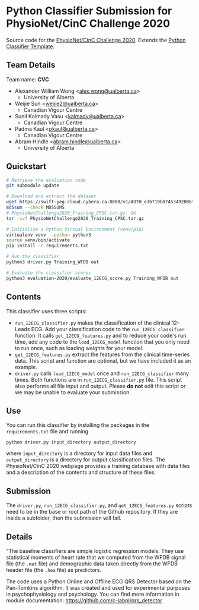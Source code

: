 # Python Classifier Submission for PhysioNet/CinC Challenge 2020

Source code for the [PhysioNet/CinC Challenge 2020](https://physionetchallenges.github.io/2020/). Extends the [Python Classifier Template](https://github.com/physionetchallenges/python-classifier-2020).

## Team Details

Team name: **CVC**

- Alexander William Wong <[alex.wong@ualberta.ca](mailto:alex.wong@ualberta.ca)>
    - University of Alberta
- Weijie Sun <[weijie2@ualberta.ca](mailto:weijie2@ualberta.ca)>
    - Canadian Vigour Centre
- Sunil Kalmady Vasu <[kalmady@ualberta.ca](mailto:kalmady@ualberta.ca)>
    - Canadian Vigour Centre
- Padma Kaul <[pkaul@ualberta.ca](mailto:pkaul@ualberta.ca)>
    - Canadian Vigour Centre
- Abram Hindle <[abram.hindle@ualberta.ca](mailto:abram.hindle@ualberta.ca)>
    - University of Alberta

## Quickstart

```bash
# Retrieve the evaluation code
git submodule update

# Download and extract the dataset
wget https://swift-yeg.cloud.cybera.ca:8080/v1/AUTH_e3b719b87453492086f32f5a66c427cf/physionet_2020/PhysioNetChallenge2020_Training_CPSC.tar.gz
md5sum --check MD5SUMS
# PhysioNetChallenge2020_Training_CPSC.tar.gz: OK
tar -xvf PhysioNetChallenge2020_Training_CPSC.tar.gz

# Initialize a Python Virtual Environment (venv/pip)
virtualenv venv --python python3
source venv/bin/activate
pip install -r requirements.txt

# Run the classifier
python3 driver.py Training_WFDB out

# Evaluate the classifier scores
python3 evaluation-2020/evaluate_12ECG_score.py Training_WFDB out
```

## Contents

This classifier uses three scripts:

* `run_12ECG_classifier.py` makes the classification of the clinical 12-Leads ECG. Add your classification code to the `run_12ECG_classifier` function. It calls `get_12ECG_features.py` and to reduce your code's run time, add any code to the `load_12ECG_model` function that you only need to run once, such as loading weights for your model.
* `get_12ECG_features.py` extract the features from the clinical time-series data. This script and function are optional, but we have included it as an example.
* `driver.py` calls `load_12ECG_model` once and `run_12ECG_classifier` many times. Both functions are in `run_12ECG_classifier.py` file. This script also performs all file input and output. Please **do not** edit this script or we may be unable to evaluate your submission.

## Use

You can run this classifier by installing the packages in the `requirements.txt` file and running

    python driver.py input_directory output_directory

where `input_directory` is a directory for input data files and `output_directory` is a directory for output classification files. The PhysioNet/CinC 2020 webpage provides a training database with data files and a description of the contents and structure of these files.

## Submission

The `driver.py`, `run_12ECG_classifier.py`, and `get_12ECG_features.py` scripts need to be in the base or root path of the Github repository. If they are inside a subfolder, then the submission will fail.

## Details
“The baseline classifiers are simple logistic regression models. They use statistical moments of heart rate that we computed from the WFDB signal file (the `.mat` file) and demographic data taken directly from the WFDB header file (the `.hea` file) as predictors. 

The code uses a Python Online and Offline ECG QRS Detector based on the Pan-Tomkins algorithm. It was created and used for experimental purposes in psychophysiology and psychology. You can find more information in module documentation: https://github.com/c-labpl/qrs_detector
